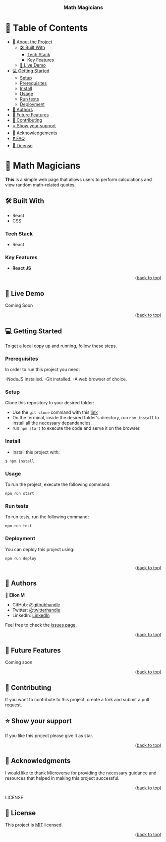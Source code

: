 <a name="readme-top"></a>


<div align="center">

  <!-- <img src="murple_logo.png" alt="logo" width="140"  height="auto" />
  <br/> -->

  <h3><b>Math Magicians</b></h3>

</div>

# 📗 Table of Contents

- [📖 About the Project](#about-project)
  - [🛠 Built With](#built-with)
    - [Tech Stack](#tech-stack)
    - [Key Features](#key-features)
  - [🚀 Live Demo](#live-demo)
- [💻 Getting Started](#getting-started)
  - [Setup](#setup)
  - [Prerequisites](#prerequisites)
  - [Install](#install)
  - [Usage](#usage)
  - [Run tests](#run-tests)
  - [Deployment](#deployment)
- [👥 Authors](#authors)
- [🔭 Future Features](#future-features)
- [🤝 Contributing](#contributing)
- [⭐️ Show your support](#support)
- [🙏 Acknowledgements](#acknowledgements)
- [❓ FAQ](#faq)
- [📝 License](#license)


# 📖 Math Magicians <a name="about-project"></a>


**This** is a simple web page that allows users to perform calculations and view random math-related quotes.


## 🛠 Built With <a name="built-with"></a>

- React
- CSS

### Tech Stack <a name="tech-stack"></a>

- React


### Key Features <a name="key-features"></a>


- **React JS**


<p align="right">(<a href="#readme-top">back to top</a>)</p>


## 🚀 Live Demo <a name="live-demo"></a>

Coming Soon


<p align="right">(<a href="#readme-top">back to top</a>)</p>

<!-- GETTING STARTED -->

## 💻 Getting Started <a name="getting-started"></a>



To get a local copy up and running, follow these steps.

### Prerequisites

In order to run this project you need:

-NodeJS installed.
-Git installed.
-A web browser of choice.

### Setup

Clone this repository to your desired folder:
 
- Use the `git clone` command with this [link](https://github.com/Ellon-M/math-magicians.git)
- On the terminal, inside the desired folder's directory, run `npm install` to install all the necessary depandancies.
- run `npm start` to execute the code and serve it on the browser.

### Install

- Install this project with:

```
$ npm install
```

### Usage

To run the project, execute the following command:

```
npm run start
```

### Run tests

To run tests, run the following command:

```
npm run test
```

### Deployment

You can deploy this project using:


```
npm run deploy
```

<p align="right">(<a href="#readme-top">back to top</a>)</p>

<!-- AUTHORS -->

## 👥 Authors <a name="authors"></a>


👤 **Ellon M**

- GitHub: [@githubhandle](https://github.com/Ellon-M)
- Twitter: [@twitterhandle](https://twitter.com/ellonm4)
- LinkedIn: [LinkedIn](https://linkedin.com/in/ellon-m)


Feel free to check the [issues page](../../issues/).

<p align="right">(<a href="#readme-top">back to top</a>)</p>


## 🔭 Future Features <a name="future-features"></a>

Coming soon

 <p align="right">(<a href="#readme-top">back to top</a>)</p>

## 🤝 Contributing <a name="contributing"></a>

If you want to contribute to this project, create a fork and submit a pull request.

## ⭐️ Show your support <a name="support"></a>

If you like this project please give it as star.

<p align="right">(<a href="#readme-top">back to top</a>)</p>

## 🙏 Acknowledgments <a name="acknowledgements"></a>

I would like to thank Microverse for providing the necessary guidance and resources that helped in making this project successful.

<p align="right">(<a href="#readme-top">back to top</a>)</p>

<!-- FAQ (optional) -->

<!-- ## ❓ FAQ <a name="faq"></a>

> Add at least 2 questions new developers would ask when they decide to use your project.

- **[Question_1]**

  - [Answer_1]

- **[Question_2]**

  - [Answer_2]

<p align="right">(<a href="#readme-top">back to top</a>)</p> -->

LICENSE

## 📝 License <a name="license"></a>

This project is [MIT](./LICENSE) licensed.

<p align="right">(<a href="#readme-top">back to top</a>)</p>
